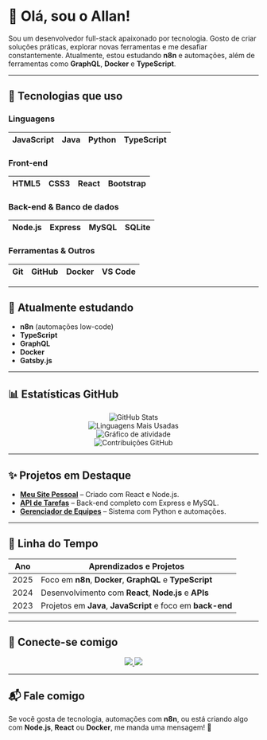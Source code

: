# 👋 Olá, sou o Allan!

Sou um desenvolvedor full-stack apaixonado por tecnologia. Gosto de criar soluções práticas, explorar novas ferramentas e me desafiar constantemente. Atualmente, estou estudando **n8n** e automações, além de ferramentas como **GraphQL**, **Docker** e **TypeScript**.

---

## 🚀 Tecnologias que uso

### Linguagens
| JavaScript | Java | Python | TypeScript |
|------------|------|--------|------------|

### Front-end
| HTML5 | CSS3 | React | Bootstrap |
|-------|------|--------|-----------|

### Back-end & Banco de dados
| Node.js | Express | MySQL | SQLite |
|---------|---------|--------|--------|

### Ferramentas & Outros
| Git | GitHub | Docker | VS Code |
|-----|--------|--------|---------|

---

## 🌱 Atualmente estudando

- **n8n** (automações low-code)
- **TypeScript**
- **GraphQL**
- **Docker**
- **Gatsby.js**

---

## 📊 Estatísticas GitHub

<p align="center">
  <img src="https://github-readme-stats.vercel.app/api?username=Allan177&show_icons=true&theme=radical&count_private=true&hide_title=true" alt="GitHub Stats" />
  <br />
  <img src="https://github-readme-stats.vercel.app/api/top-langs/?username=Allan177&layout=compact&theme=radical&hide_title=true" alt="Linguagens Mais Usadas" />
  <br />
  <img src="https://activity-graph.herokuapp.com/graph?username=Allan177&theme=github&hide_border=true" alt="Gráfico de atividade" />
  <br />
  <img src="https://github.com/Allan177/github-contribution-chart.svg" alt="Contribuições GitHub" />
</p>

---

## ✨ Projetos em Destaque

- [**Meu Site Pessoal**](https://github.com/Allan177/projeto1) – Criado com React e Node.js.
- [**API de Tarefas**](https://github.com/Allan177/projeto2) – Back-end completo com Express e MySQL.
- [**Gerenciador de Equipes**](https://github.com/Allan177/projeto3) – Sistema com Python e automações.

---

## 📅 Linha do Tempo

| Ano  | Aprendizados e Projetos |
|------|--------------------------|
| 2025 | Foco em **n8n**, **Docker**, **GraphQL** e **TypeScript** |
| 2024 | Desenvolvimento com **React**, **Node.js** e **APIs** |
| 2023 | Projetos em **Java**, **JavaScript** e foco em **back-end** |

---

## 🤝 Conecte-se comigo

<p align="center">
  <a href="https://www.instagram.com/euallan17" target="_blank">
    <img src="https://img.shields.io/badge/@euallan17-E4405F?style=for-the-badge&logo=instagram&logoColor=white" />
  </a>
  <a href="https://discord.com/invite/VjjQc4ZQ" target="_blank">
    <img src="https://img.shields.io/badge/Allan%20Clips%20Community-7289DA?style=for-the-badge&logo=discord&logoColor=white" />
  </a>
</p>

---

## 📬 Fale comigo

Se você gosta de tecnologia, automações com **n8n**, ou está criando algo com **Node.js**, **React** ou **Docker**, me manda uma mensagem! 🚀
